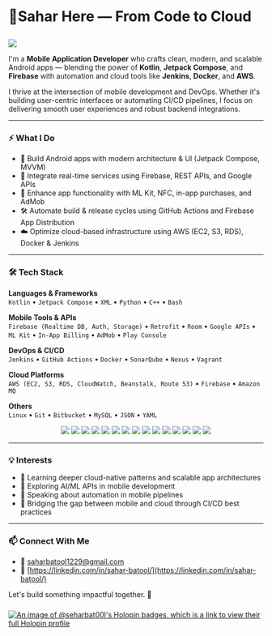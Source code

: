 # 👋Sahar Here — From Code to Cloud <p align="center">
  <img src="https://img.shields.io/badge/I%20Build%20Apps-That%20Deploy%20Themselves-%237F52FF?style=for-the-badge&logo=android&logoColor=white"/>
</p>


I'm a **Mobile Application Developer** who crafts clean, modern, and scalable Android apps — blending the power of **Kotlin**, **Jetpack Compose**, and **Firebase** with automation and cloud tools like **Jenkins**, **Docker**, and **AWS**.

I thrive at the intersection of mobile development and DevOps. Whether it's building user-centric interfaces or automating CI/CD pipelines, I focus on delivering smooth user experiences and robust backend integrations.

---

### ⚡ What I Do
- 🚀 Build Android apps with modern architecture & UI (Jetpack Compose, MVVM)
- 🔌 Integrate real-time services using Firebase, REST APIs, and Google APIs
- 🧠 Enhance app functionality with ML Kit, NFC, in-app purchases, and AdMob
- 🛠️ Automate build & release cycles using GitHub Actions and Firebase App Distribution
- ☁️ Optimize cloud-based infrastructure using AWS (EC2, S3, RDS), Docker & Jenkins

---

### 🛠️ Tech Stack

**Languages & Frameworks**  
`Kotlin` • `Jetpack Compose` • `XML` • `Python` • `C++` • `Bash`

**Mobile Tools & APIs**  
`Firebase (Realtime DB, Auth, Storage)` • `Retrofit` • `Room` • `Google APIs` • `ML Kit` • `In-App Billing` • `AdMob` • `Play Console`

**DevOps & CI/CD**  
`Jenkins` • `GitHub Actions` • `Docker` • `SonarQube` • `Nexus` • `Vagrant`

**Cloud Platforms**  
`AWS (EC2, S3, RDS, CloudWatch, Beanstalk, Route 53)` • `Firebase` • `Amazon MQ`

**Others**  
`Linux` • `Git` • `Bitbucket` • `MySQL` • `JSON` • `YAML`

<p align="center">
  <img src="https://img.shields.io/badge/Kotlin-7F52FF?style=for-the-badge&logo=kotlin&logoColor=white"/>
  <img src="https://img.shields.io/badge/Jetpack_Compose-4285F4?style=for-the-badge&logo=android&logoColor=white"/>
  <img src="https://img.shields.io/badge/Firebase-FFCA28?style=for-the-badge&logo=firebase&logoColor=black"/>
  <img src="https://img.shields.io/badge/Android-3DDC84?style=for-the-badge&logo=android&logoColor=white"/>
  <img src="https://img.shields.io/badge/ML_Kit-4285F4?style=for-the-badge&logo=google&logoColor=white"/>
  <img src="https://img.shields.io/badge/Retrofit-00599C?style=for-the-badge&logo=java&logoColor=white"/>
  <img src="https://img.shields.io/badge/Git-F05032?style=for-the-badge&logo=git&logoColor=white"/>
  <img src="https://img.shields.io/badge/GitHub_Actions-2088FF?style=for-the-badge&logo=github-actions&logoColor=white"/>
  <img src="https://img.shields.io/badge/Jenkins-D24939?style=for-the-badge&logo=jenkins&logoColor=white"/>
  <img src="https://img.shields.io/badge/Docker-2496ED?style=for-the-badge&logo=docker&logoColor=white"/>
  <img src="https://img.shields.io/badge/Kubernetes-326CE5?style=for-the-badge&logo=kubernetes&logoColor=white"/>
  <img src="https://img.shields.io/badge/AWS-FF9900?style=for-the-badge&logo=amazon-aws&logoColor=white"/>
  <img src="https://img.shields.io/badge/MySQL-4479A1?style=for-the-badge&logo=mysql&logoColor=white"/>
  <img src="https://img.shields.io/badge/Linux-FCC624?style=for-the-badge&logo=linux&logoColor=black"/>
  <img src="https://img.shields.io/badge/YAML-000000?style=for-the-badge&logo=yaml&logoColor=white"/>
</p>

---

### 💡 Interests
- 🌱 Learning deeper cloud-native patterns and scalable app architectures
- 🤖 Exploring AI/ML APIs in mobile development
- 💬 Speaking about automation in mobile pipelines
- 🔄 Bridging the gap between mobile and cloud through CI/CD best practices

---

### 📫 Connect With Me
- 📧 saharbatool1229@gmail.com  
- 💼 [https://linkedin.com/in/sahar-batool/](https://linkedin.com/in/sahar-batool/)

Let's build something impactful together. 🙌

###

[![An image of @seharbat00l's Holopin badges, which is a link to view their full Holopin profile](https://holopin.me/seharbat00l)](https://holopin.io/@seharbat00l)

###
